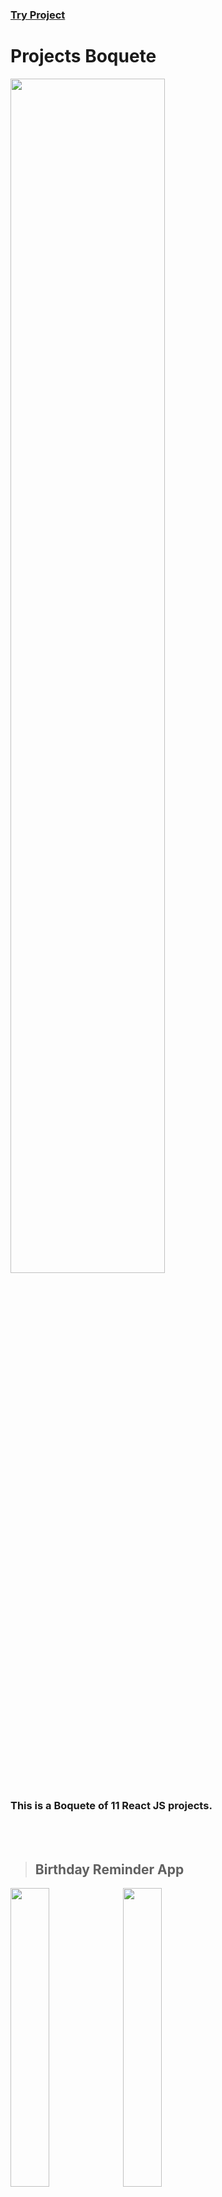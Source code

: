 
### [Try Project](https://projects-boquete.netlify.app/)

# Projects Boquete
<img src="https://user-images.githubusercontent.com/52380781/130362309-8099b173-ce65-48f9-8053-3b0eac18b2a8.png" width="70%">

### This is a Boquete of 11 React JS projects.
<br /><br />

> ## Birthday Reminder App
<p float=left>
<img src="https://user-images.githubusercontent.com/52380781/130225234-6c96db77-4b1e-480c-bb60-a73f1a21f978.png" width="35%">
<img src="https://user-images.githubusercontent.com/52380781/130225174-6ae257f3-74c0-4ad0-be11-ffc714db12bc.png" width="35%">
</p>

<br />

> ## Tour Book App
<p float=left>
<img src="https://user-images.githubusercontent.com/52380781/130225275-415f4f9e-abf0-489f-86a2-ef8cee6b565c.png" width="35%">
<img src="https://user-images.githubusercontent.com/52380781/130225302-2a293620-b7be-4560-92de-b18ef85fd765.png" width="35%">
</p>

<br />

> ## Reviews App
<p float=left>
<img src="https://user-images.githubusercontent.com/52380781/130346822-de10c112-6e4c-474b-873b-08495368bffc.png" width="70%">
</p>

<br />

> ## FAQ App
<p float=left>
<img src="https://user-images.githubusercontent.com/52380781/130346493-23d837cd-3572-4633-9295-fa2b41de33e6.png" width="100%">
</p>

<br />

> ## Menu App
<p float=left>
<img src="https://user-images.githubusercontent.com/52380781/130362427-de7f8c90-9a71-4a85-8673-52969433a63c.png" width="100%">
</p>

<br />

> ## Lorem Ipsum Generator App
<p float=left>
<img src="https://user-images.githubusercontent.com/52380781/130495582-4bd9acaf-209f-42e3-a142-4dd2ea824372.png" width="100%">
</p>

<br />

> ## Color Generator App
<p float=left>
<img src="https://user-images.githubusercontent.com/52380781/130645994-e257f5bb-515b-4a93-9974-7b18419f177c.png" width="100%">
</p>

<br />

> ## Modal SideBar App
<p float=left>
<img src="https://user-images.githubusercontent.com/52380781/130784139-7730cd60-797f-4533-beda-b6384693616f.png" width="100%">
</p>

<br />

> ## Weather App
<p float=left>
<img src="https://user-images.githubusercontent.com/52380781/131227204-1b6080a6-6f34-4a3f-905f-ea0e1435c9e6.png" width="100%">
</p>

<br />

> ## Stripe App
<p float=left>
<img src="https://user-images.githubusercontent.com/52380781/131260271-abe1223a-857c-4535-b2fc-926e391a6e9c.png" width="100%">
</p>

<br />

> ## Cocktail Bar App
<p float=left>
<img src="https://user-images.githubusercontent.com/52380781/131378257-bc2503dc-9c96-4c87-a332-38108c0bed24.png" width="100%">
</p>
